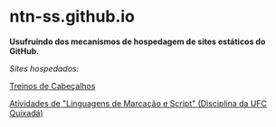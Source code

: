 # ntn-ss.github.io

**Usufruindo dos mecanismos de hospedagem de sites estáticos do GitHub.**

*Sites hospedados:*

[Treinos de Cabeçalhos](http://ntn-ss.github.io/Header)

[Atividades de "Linguagens de Marcação e Script" (Disciplina da UFC Quixadá)](http://ntn-ss.github.io/Tarefas-de-LMS)
